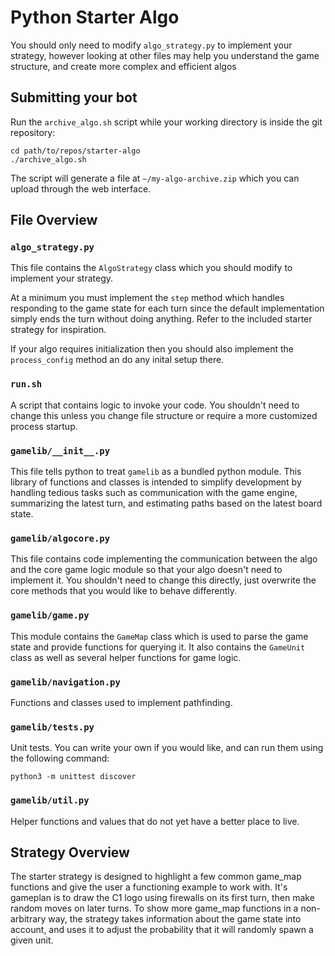 # Python Starter Algo

You should only need to modify `algo_strategy.py` to implement your strategy,
however looking at other files may help you understand the game structure,
and create more complex and efficient algos

## Submitting your bot

Run the `archive_algo.sh` script while your working directory is inside the git
repository:

    cd path/to/repos/starter-algo
    ./archive_algo.sh

The script will generate a file at `~/my-algo-archive.zip` which you can
upload through the web interface.

## File Overview

### `algo_strategy.py`

This file contains the `AlgoStrategy` class which you should modify to implement
your strategy.

At a minimum you must implement the `step` method which handles responding to
the game state for each turn since the default implementation simply ends the
turn without doing anything. Refer to the included starter strategy for
inspiration.

If your algo requires initialization then you should also implement the
`process_config` method an do any inital setup there.

### `run.sh`

A script that contains logic to invoke your code. You shouldn't need to change
this unless you change file structure or require a more customized process
startup.

### `gamelib/__init__.py`

This file tells python to treat `gamelib` as a bundled python module. This
library of functions and classes is intended to simplify development by
handling tedious tasks such as communication with the game engine, summarizing
the latest turn, and estimating paths based on the latest board state.

### `gamelib/algocore.py`

This file contains code implementing the communication between the algo and the
core game logic module so that your algo doesn't need to implement it. You
shouldn't need to change this directly, just overwrite the core methods that you
would like to behave differently. 

### `gamelib/game.py`

This module contains the `GameMap` class which is used to parse the game state
and provide functions for querying it. It also contains the `GameUnit` class as
well as several helper functions for game logic.

### `gamelib/navigation.py`

Functions and classes used to implement pathfinding.

### `gamelib/tests.py`

Unit tests. You can write your own if you would like, and can run them using
the following command:

    python3 -m unittest discover

### `gamelib/util.py`

Helper functions and values that do not yet have a better place to live.

## Strategy Overview

The starter strategy is designed to highlight a few common game_map functions
and give the user a functioning example to work with. It's gameplan is to 
draw the C1 logo using firewalls on its first turn, then make random moves
on later turns. To show more game_map functions in a non-arbitrary way, 
the strategy takes information about the game state into account, and 
uses it to adjust the probability that it will randomly spawn a given unit.
